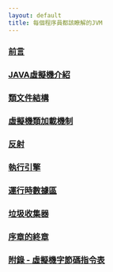 ```yaml
---
layout: default
title: 每個程序員都該瞭解的JVM
---
```


### [前言](/2020/02/15/jvm-preface/)

### [JAVA虛擬機介紹](/2020/02/14/jvm-introduction/)

### [類文件結構](/2020/03/01/class-file-structure/)

### [虛擬機類加載機制](/2020/03/02/jvm-class-loader/)

### [反射](/2020/03/04/reflection/)

### [執行引擎](/2020/03/10/execution-engine/)

### [運行時數據區](/2020/03/11/runtime-data-area/)

### [垃圾收集器](/2020/03/12/garbage-collector/)

### [序章的終章](/2020/03/14/epilogue/)

### [附錄 - 虛擬機字節碼指令表](/2020/02/29/jvm-byte-instruction/)

